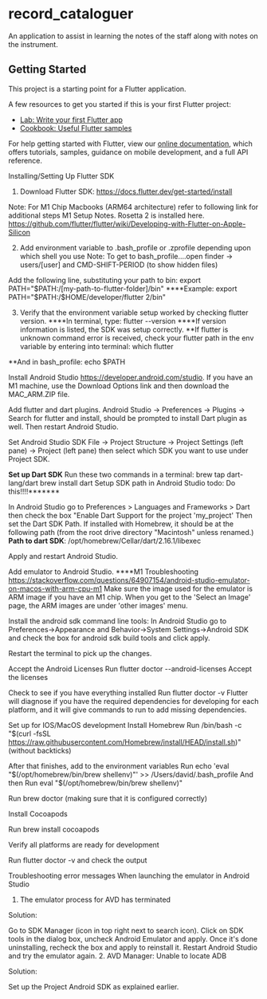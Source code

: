 # record_cataloguer

An application to assist in learning the notes of the staff along with notes on the instrument.

## Getting Started

This project is a starting point for a Flutter application.

A few resources to get you started if this is your first Flutter project:

- [Lab: Write your first Flutter app](https://flutter.dev/docs/get-started/codelab)
- [Cookbook: Useful Flutter samples](https://flutter.dev/docs/cookbook)

For help getting started with Flutter, view our
[online documentation](https://flutter.dev/docs), which offers tutorials,
samples, guidance on mobile development, and a full API reference.

Installing/Setting Up Flutter SDK
1. Download Flutter SDK:
   https://docs.flutter.dev/get-started/install

Note: For M1 Chip Macbooks (ARM64 architecture) refer to following link for additional steps M1 Setup Notes. Rosetta 2 is installed here.
https://github.com/flutter/flutter/wiki/Developing-with-Flutter-on-Apple-Silicon

2. Add environment variable to .bash_profile or .zprofile depending upon which shell you use
   Note: To get to bash_profile....open finder -> users/[user] and CMD-SHIFT-PERIOD (to show hidden files)

Add the following line, substituting your path to bin:
export PATH="$PATH:/[my-path-to-flutter-folder]/bin" ****Example: export PATH="$PATH:/$HOME/developer/flutter 2/bin"

3. Verify that the environment variable setup worked by checking flutter version.
   ****In terminal, type: flutter --version ****If version information is listed, the SDK was setup correctly. **If flutter is unknown command error is received, check your flutter path in the env variable by entering into terminal: which flutter

**And in bash_profile: echo $PATH

Install Android Studio
https://developer.android.com/studio. If you have an M1 machine, use the Download Options link and then download the MAC_ARM.ZIP file.

Add flutter and dart plugins.
Android Studio -> Preferences -> Plugins -> Search for flutter and install, should be prompted to install Dart plugin as well. Then restart Android Studio.

Set Android Studio SDK
File -> Project Structure -> Project Settings (left pane) -> Project (left pane) then select which SDK you want to use under Project SDK.

**<Optional> Set up Dart SDK**
Run these two commands in a terminal:
brew tap dart-lang/dart
brew install dart
Setup SDK path in Android Studio
todo: Do this!!!!*******

In Android Studio go to Preferences > Languages and Frameworks > Dart then check the box "Enable Dart Support for the project 'my_project'
Then set the Dart SDK Path. If installed with Homebrew, it should be at the following path (from the root drive directory "Macintosh" unless renamed.)
**Path to dart SDK**: /opt/homebrew/Cellar/dart/2.16.1/libexec

Apply and restart Android Studio.

Add emulator to Android Studio.
****M1 Troubleshooting https://stackoverflow.com/questions/64907154/android-studio-emulator-on-macos-with-arm-cpu-m1 Make sure the image used for the emulator is ARM image if you have an M1 chip. When you get to the 'Select an Image' page, the ARM images are under 'other images' menu.

Install the android sdk command line tools:
In Android Studio go to Preferences->Appearance and Behavior->System Settings->Android SDK and check the box for android sdk build tools and click apply.

Restart the terminal to pick up the changes.

Accept the Android Licenses
Run flutter doctor --android-licenses Accept the licenses

Check to see if you have everything installed
Run flutter doctor -v Flutter will diagnose if you have the required dependencies for developing for each platform, and it will give commands to run to add missing dependencies.

Set up for IOS/MacOS development
Install Homebrew
Run /bin/bash -c "$(curl -fsSL https://raw.githubusercontent.com/Homebrew/install/HEAD/install.sh)" (without backticks)

After that finishes, add to the environment variables
Run echo 'eval "$(/opt/homebrew/bin/brew shellenv)"' >> /Users/david/.bash_profile And then Run eval "$(/opt/homebrew/bin/brew shellenv)"

Run brew doctor (making sure that it is configured correctly)

Install Cocoapods

Run brew install cocoapods

Verify all platforms are ready for development

Run flutter doctor -v and check the output

Troubleshooting error messages
When launching the emulator in Android Studio
1. The emulator process for AVD has terminated

Solution:

Go to SDK Manager (icon in top right next to search icon).
Click on SDK tools in the dialog box, uncheck Android Emulator and apply.
Once it's done uninstalling, recheck the box and apply to reinstall it.
Restart Android Studio and try the emulator again.
2. AVD Manager: Unable to locate ADB

Solution:

Set up the Project Android SDK as explained earlier.
